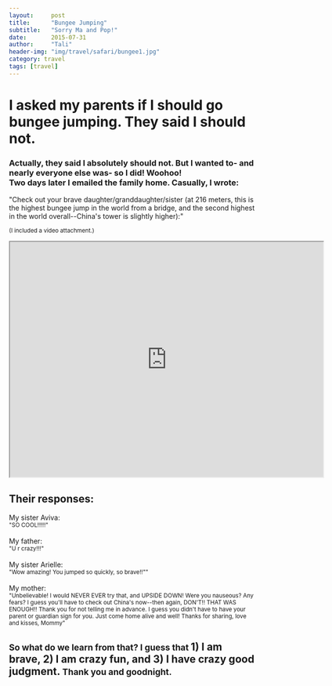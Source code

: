 ```yaml
---
layout:     post
title:      "Bungee Jumping"
subtitle:   "Sorry Ma and Pop!"
date:       2015-07-31
author:     "Tali"
header-img: "img/travel/safari/bungee1.jpg"
category: travel
tags: [travel]
---
```


<h1>I asked my parents if I should go bungee jumping. They said I should not.</h1>
<h3>Actually, they said I absolutely should not. But I wanted to- and nearly everyone else was- so I did! Woohoo!
<br>
Two days later I emailed the family home. Casually, I wrote:
</h3>
<p>"Check out your brave daughter/granddaughter/sister (at 216 meters, this is the highest bungee jump in the world from a bridge, and the second highest in the world overall--China's tower is slightly higher):"</p>
<p><small>(I included a video attachment.)</small></p>
<iframe src="https://drive.google.com/file/d/0B8nAN755baYhRmlwN01KMG5pWUk/preview" width="640" height="480"></iframe>
<h2>Their responses:</h2>
<p>
My sister Aviva:
<br><small>
"SO COOL!!!!!"</small>
<br>
<br>
My father:
<br><small>
"U r crazy!!!"</small>
<br>
<br>
My sister Arielle:
<br><small>
"Wow amazing! You jumped so quickly, so brave!!""
</small>
<br>
<br>
My mother:
<br><small>
"Unbelievable!  I would NEVER EVER try that, and UPSIDE DOWN! Were you nauseous?  Any fears? I guess you'll have to check out China's now--then again, DON'T!! THAT WAS ENOUGH!! Thank you for not telling me in advance. I guess you didn't have to have your parent or guardian sign for you.
Just come home alive and well!
Thanks for sharing, 
love and kisses, Mommy"</small>
<br>
</p>
<h2><small>So what do we learn from that? I guess that </small>1) I am brave, 2) I am crazy fun, and 3) I have crazy good judgment. <small>Thank you and goodnight.</small></h2>